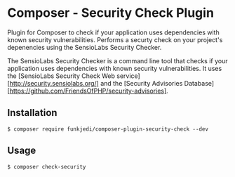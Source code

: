 # Composer - Security Check Plugin

Plugin for Composer to check if your application uses dependencies with known security vulnerabilities.
Performs a securty check on your project's depenencies using the SensioLabs Security Checker.

The SensioLabs Security Checker is a command line tool that checks if your
application uses dependencies with known security vulnerabilities. It uses the
[SensioLabs Security Check Web service][http://security.sensiolabs.org/] and the
[Security Advisories Database][https://github.com/FriendsOfPHP/security-advisories].

## Installation

    $ composer require funkjedi/composer-plugin-security-check --dev

## Usage

    $ composer check-security

